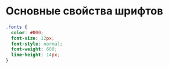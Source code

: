 <link rel="stylesheet" href="../../VSCODE/markdown.css">

# Основные свойства шрифтов

```css
.fonts {
  color: #000;
  font-size: 12px;
  font-style: normal;
  font-weight: 600;
  line-height: 14px;
}
```
